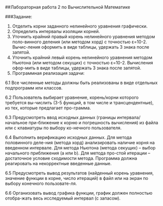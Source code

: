 ##Лабораторная работа 2 по Вычислительной Математике

###Задание:
1. Отделить корни заданного нелинейного уравнения графически.
2. Определить интервалы изоляции корней.
3. Уточнить крайний правый корень нелинейного уравнения методом поло-винного деления (или методом хорд) с точностью ε=10-2. Вычис-ления оформить в виде таблицы, удержать 3 знака после запятой.
4. Уточнить крайний левый корень нелинейного уравнения методом Ньютона (или методом секущих) с точностью ε=10-2. Вычисления офор-мить в виде таблицы, удержать 3 знака после запятой.
5. Программная реализация задачи:

6.1 Все численные методы должны быть реализованы в виде отдельных подпрограмм или классов.

6.2 Пользователь выбирает уравнение, корень/корни которого требуется вы-числить (3-5 функций, в том числе и трансцендентные), из тех, которые предлагает про-грамма.

6.3 Предусмотреть ввод исходных данных (границы интервала/начальное при-ближение к корню и погрешность вычисления) из файла или с клавиатуры по выбору ко-нечного пользователя.

6.4 Выполнить верификацию исходных данных. Для метода половинного деле-ния (метода хорд) анализировать наличие корня на введенном интервале. Для метода Ньютона (метода секущих) – выбор начального приближения (а или b). Для метода про-стой итерации – достаточное условие сходимости метода. Программа должна реагировать на некорректные введенные данные.

6.5 Предусмотреть вывод результатов (найденный корень уравнения, значение функции в корне, число итераций) в файл или на экран по выбору конечного пользовате-ля.

6.6 Организовать вывод графика функции, график должен полностью отобра-жать весь исследуемый интервал (с запасом).